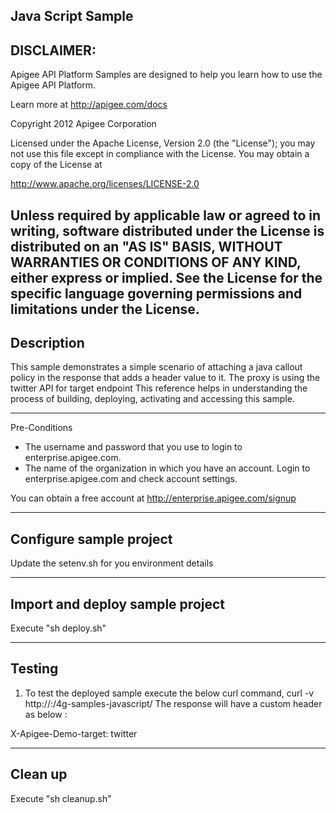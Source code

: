 Java Script Sample--------------------------DISCLAIMER:--------------------------Apigee API Platform Samples are designed to help you learn how to usethe Apigee API Platform.Learn more at http://apigee.com/docs Copyright 2012 Apigee CorporationLicensed under the Apache License, Version 2.0 (the "License"); you may not usethis file except in compliance with the License. You may obtain a copyof the License athttp://www.apache.org/licenses/LICENSE-2.0Unless required by applicable law or agreed to in writing, softwaredistributed under the License is distributed on an "AS IS" BASIS,WITHOUT WARRANTIES OR CONDITIONS OF ANY KIND, either express or implied.See the License for the specific language governing permissions andlimitations under the License.--------------------------Description--------------------------This sample demonstrates a simple scenario of attaching a java callout policy in the response that adds a header value to it.The proxy is using the twitter API for target endpointThis reference helps in understanding the process of building, deploying, activating and accessing this sample.--------------------------Pre-Conditions* The username and password that you use to login to enterprise.apigee.com.* The name of the organization in which you have an account. Login to   enterprise.apigee.com and check account settings.You can obtain a free account at http://enterprise.apigee.com/signup--------------------------Configure sample project--------------------------Update the setenv.sh for you environment details--------------------------Import and deploy sample project--------------------------Execute "sh deploy.sh"--------------------------Testing--------------------------1. To test the deployed sample execute the below curl command,curl -v http://<vhost>:<port>/4g-samples-javascript/The response will have a custom header as below :X-Apigee-Demo-target: twitter--------------------------Clean up--------------------------Execute "sh cleanup.sh"